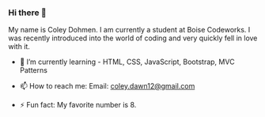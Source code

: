 ### Hi there 👋

My name is Coley Dohmen. I am currently a student at Boise Codeworks. I was recently introduced into the world of coding and very quickly fell in love with it.
- 🌱 I’m currently learning -  HTML, CSS, JavaScript, Bootstrap, MVC Patterns

- 📫 How to reach me: Email: coley.dawn12@gmail.com

- ⚡ Fun fact: My favorite number is 8.
<!--
**ColeyDohmen/coleydohmen** is a ✨ _special_ ✨ repository because its `README.md` (this file) appears on your GitHub profile.

Here are some ideas to get you started:

- 🔭 I’m currently working on ...

- 👯 I’m looking to collaborate on ...
- 🤔 I’m looking for help with ...
- 💬 Ask me about ...

- 😄 Pronouns: ...

-->
